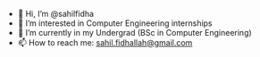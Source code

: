- 👋 Hi, I’m @sahilfidha
- 👀 I’m interested in Computer Engineering internships
- 🌱 I’m currently in my Undergrad (BSc in Computer Engineering)
- 📫 How to reach me: sahil.fidhallah@gmail.com

<!---
sahilfidha/sahilfidha is a ✨ special ✨ repository because its `README.md` (this file) appears on your GitHub profile.
You can click the Preview link to take a look at your changes.
--->
